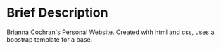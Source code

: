 <h1>Brief Description</h1>
<p>Brianna Cochran's Personal Website. Created with html and css, uses a boostrap template for a base.</p>

